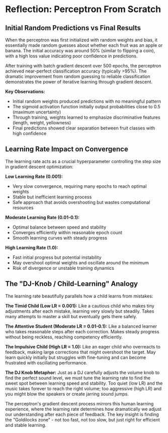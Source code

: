 # Reflection: Perceptron From Scratch

## Initial Random Predictions vs Final Results

When the perceptron was first initialized with random weights and bias, it essentially made random guesses about whether each fruit was an apple or banana. The initial accuracy was around 50% (similar to flipping a coin), with a high loss value indicating poor confidence in predictions.

After training with batch gradient descent over 500 epochs, the perceptron achieved near-perfect classification accuracy (typically >95%). The dramatic improvement from random guessing to reliable classification demonstrates the power of iterative learning through gradient descent.

**Key Observations:**
- Initial random weights produced predictions with no meaningful pattern
- The sigmoid activation function initially output probabilities close to 0.5 (maximum uncertainty)
- Through training, weights learned to emphasize discriminative features (length, weight, yellowness)
- Final predictions showed clear separation between fruit classes with high confidence

## Learning Rate Impact on Convergence

The learning rate acts as a crucial hyperparameter controlling the step size in gradient descent optimization:

**Low Learning Rate (0.001):**
- Very slow convergence, requiring many epochs to reach optimal weights
- Stable but inefficient learning process
- Safe approach that avoids overshooting but wastes computational resources

**Moderate Learning Rate (0.01-0.1):**
- Optimal balance between speed and stability
- Converges efficiently within reasonable epoch count
- Smooth learning curves with steady progress

**High Learning Rate (1.0):**
- Fast initial progress but potential instability
- May overshoot optimal weights and oscillate around the minimum
- Risk of divergence or unstable training dynamics

## The "DJ-Knob / Child-Learning" Analogy

The learning rate beautifully parallels how a child learns from mistakes:

**The Timid Child (Low LR = 0.001):**
Like a cautious child who makes tiny adjustments after each mistake, learning very slowly but steadily. Takes many attempts to master a skill but eventually gets there safely.

**The Attentive Student (Moderate LR = 0.01-0.1):**
Like a balanced learner who takes reasonable steps after each correction. Makes steady progress without being reckless, reaching competency efficiently.

**The Impulsive Child (High LR = 1.0):**
Like an eager child who overreacts to feedback, making large corrections that might overshoot the target. May learn quickly initially but struggles with fine-tuning and can become frustrated with oscillating performance.

**The DJ Knob Metaphor:**
Just as a DJ carefully adjusts the volume knob to find the perfect sound level, we must tune the learning rate to find the sweet spot between learning speed and stability. Too quiet (low LR) and the music takes forever to reach the right volume; too aggressive (high LR) and you might blow the speakers or create jarring sound jumps.

The perceptron's gradient descent process mirrors this human learning experience, where the learning rate determines how dramatically we adjust our understanding after each piece of feedback. The key insight is finding the "Goldilocks zone" - not too fast, not too slow, but just right for efficient and stable learning.